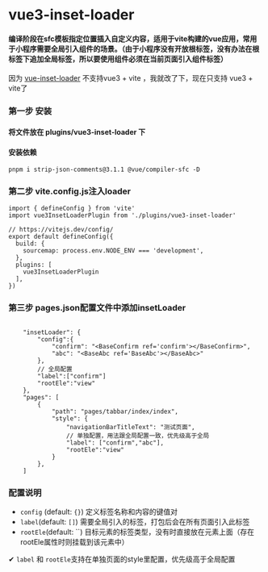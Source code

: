 
# vue3-inset-loader
#### 编译阶段在sfc模板指定位置插入自定义内容，适用于vite构建的vue应用，常用于小程序需要全局引入组件的场景。（由于小程序没有开放根标签，没有办法在根标签下追加全局标签，所以要使用组件必须在当前页面引入组件标签）
因为 [vue-inset-loader](https://github.com/1977474741/vue-inset-loader) 不支持vue3 + vite ，我就改了下，现在只支持 vue3 + vite了
### 第一步 安装

#### 将文件放在 plugins/vue3-inset-loader 下

#### 安装依赖
```
pnpm i strip-json-comments@3.1.1 @vue/compiler-sfc -D
```

### 第二步 vite.config.js注入loader
```
import { defineConfig } from 'vite'
import vue3InsetLoaderPlugin from './plugins/vue3-inset-loader'

// https://vitejs.dev/config/
export default defineConfig({
  build: {
    sourcemap: process.env.NODE_ENV === 'development',
  },
  plugins: [
    vue3InsetLoaderPlugin
  ],
})
```
### 第三步 pages.json配置文件中添加insetLoader
```

    "insetLoader": {
        "config":{
            "confirm": "<BaseConfirm ref='confirm'></BaseConfirm>",
            "abc": "<BaseAbc ref='BaseAbc'></BaseAbc>"
        },
        // 全局配置
        "label":["confirm"]
        "rootEle":"view"
    },
    "pages": [
        {
            "path": "pages/tabbar/index/index",
            "style": {
                "navigationBarTitleText": "测试页面",
                // 单独配置，用法跟全局配置一致，优先级高于全局
                "label": ["confirm","abc"],
                "rootEle":"view"
            }
        },
    ]
```
###  配置说明

 - `config` (default: `{}`)
    定义标签名称和内容的键值对
 - `label`(default: `[]`)
    需要全局引入的标签，打包后会在所有页面引入此标签
 - `rootEle`(default: ``)
    目标元素的标签类型，没有时直接放在元素上面（存在rootEle属性时则挂载到该元素中）

 ✔ `label` 和 `rootEle`支持在单独页面的style里配置，优先级高于全局配置